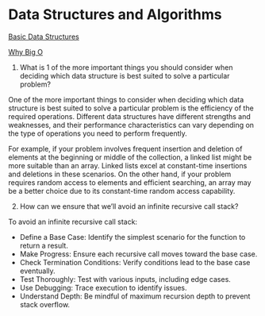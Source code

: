 
# Data Structures and Algorithms

[Basic Data Structures](https://towardsdatascience.com/8-common-data-structures-every-programmer-must-know-171acf6a1a42)

[Why Big O](https://web.archive.org/web/20230207075759/https://triplebyte.com/blog/why-you-should-learn-big-o-and-stop-hacking-your-way-through-algorithms)

1. What is 1 of the more important things you should consider when deciding which data structure is best suited to solve a particular problem?

One of the more important things to consider when deciding which data structure is best suited to solve a particular problem is the efficiency of the required operations. Different data structures have different strengths and weaknesses, and their performance characteristics can vary depending on the type of operations you need to perform frequently.

For example, if your problem involves frequent insertion and deletion of elements at the beginning or middle of the collection, a linked list might be more suitable than an array. Linked lists excel at constant-time insertions and deletions in these scenarios. On the other hand, if your problem requires random access to elements and efficient searching, an array may be a better choice due to its constant-time random access capability.

2. How can we ensure that we’ll avoid an infinite recursive call stack?

To avoid an infinite recursive call stack:

* Define a Base Case:
Identify the simplest scenario for the function to return a result.
* Make Progress:
Ensure each recursive call moves toward the base case.
* Check Termination Conditions:
Verify conditions lead to the base case eventually.
* Test Thoroughly:
Test with various inputs, including edge cases.
* Use Debugging:
Trace execution to identify issues.
* Understand Depth:
Be mindful of maximum recursion depth to prevent stack overflow.